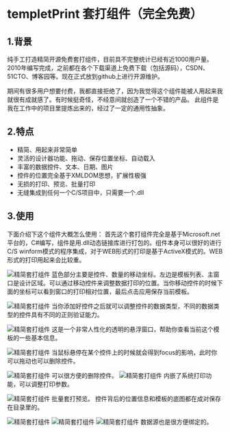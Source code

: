 # templetPrint 套打组件（完全免费）
## 1.背景

纯手工打造精简开源免费套打组件，目前具不完整统计已经有近1000用户量。
2010年编写完成，之前都在各个下载渠道上免费下载（包括源码），CSDN、51CTO、博客园等。现在正式放到github上进行开源维护。

期间有很多用户想要付费，我都直接拒绝了，因为我觉得这个组件能被人用起来我就很有成就感了。有时候挺奇怪，不经意间就创造了一个不错的产品。
此组件是我在工作中的项目里提炼出来的，经过了一定的通用性抽象。

## 2.特点
* 精简、用起来非常简单
* 灵活的设计器功能、拖动、保存位置坐标、自动载入
* 丰富的数据控件、文本、日期、图片
* 控件的位置完全基于XMLDOM思想，扩展性极强
* 无损的打印、预览、批量打印
* 无缝集成到任何一个C/S项目中，只需要一个.dll

## 3.使用
下面介绍下这个组件大概怎么使用：
首先这个套打组件完全是基于Microsoft.net 平台的，C#编写，组件是用.dll动态链接库进行打包的。组件本身可以很好的进行C/S winform模式的程序集成，对于WEB形式的打印是基于ActiveX模式的。WEB形式的打印用起来会比较重。

![精简套打组件](https://raw.githubusercontent.com/Plen-wang/blogsImage/master/githubimages/templeprint/1.png)
蓝色部分主要是控件、数量的移动坐标。左边是模板列表、主窗口是设计区域。可以通过移动控件来调整数据打印的位置。当你移动控件的时候下面的坐标可以看到窗口的打印相对位置，最后点击应用保存当前模板。

![精简套打组件](https://raw.githubusercontent.com/Plen-wang/blogsImage/master/githubimages/templeprint/2.png)
当你添加好控件之后就可以调整控件的数据类型，不同的数据类型的控件具有不同的正则验证能力。

![精简套打组件](https://raw.githubusercontent.com/Plen-wang/blogsImage/master/githubimages/templeprint/3.png)
这是一个非常人性化的透明的悬浮窗口，帮助你查看当前这个模板的一些基本信息。

![精简套打组件](https://raw.githubusercontent.com/Plen-wang/blogsImage/master/githubimages/templeprint/4.png)
当鼠标悬停在某个控件上的时候就会得到focus的影响，此时你可以拖动也可以删除控件。

![精简套打组件](https://raw.githubusercontent.com/Plen-wang/blogsImage/master/githubimages/templeprint/5.png)
可以很方便的删除控件。
![精简套打组件](https://raw.githubusercontent.com/Plen-wang/blogsImage/master/githubimages/templeprint/6.png)
内嵌了系统打印功能，可以调整打印参数。

![精简套打组件](https://raw.githubusercontent.com/Plen-wang/blogsImage/master/githubimages/templeprint/7.png)
批量套打预览。
控件背后的位置信息和模板的底图都在成对保存在目录里的。

![精简套打组件](https://raw.githubusercontent.com/Plen-wang/blogsImage/master/githubimages/templeprint/8.png)
![精简套打组件](https://raw.githubusercontent.com/Plen-wang/blogsImage/master/githubimages/templeprint/9.png)
![精简套打组件](https://raw.githubusercontent.com/Plen-wang/blogsImage/master/githubimages/templeprint/10.png)
数据源也是很方便绑定的。


